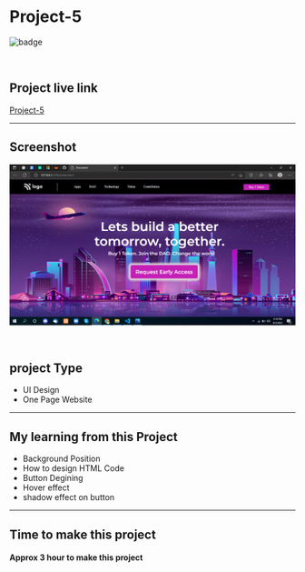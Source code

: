 # Project-5


![badge](https://img.shields.io/badge/Technologies-HTML/CSS-green)

<br>

## Project live link
[Project-5](# "Not yet")

<hr>

## Screenshot
![](./Screenshot.png)

<br>

## project Type
- UI Design
- One Page Website

<hr>

## My learning from this Project
- Background Position
- How to design HTML Code
- Button Degining
- Hover effect
- shadow effect on button

<hr>

## Time to make this project
#### Approx 3 hour to make this project

